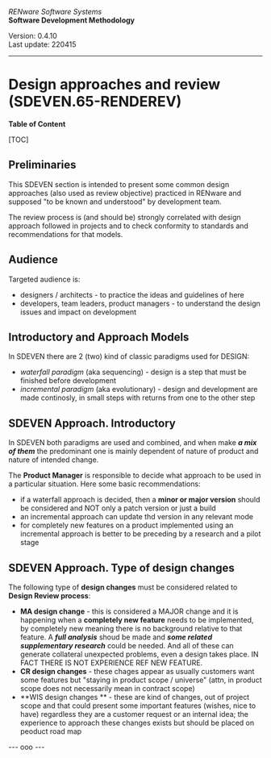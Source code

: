 *RENware Software Systems*    
**Software Development Methodology**

Version: 0.4.10    
Last update: 220415

***

# Design approaches and review (SDEVEN.65-RENDEREV)

**Table of Content**

[TOC]

## Preliminaries

This SDEVEN section is intended to present some common design approaches (also used as review objective) practiced in RENware and supposed "to be known and understood" by development team.

The review process is (and should be) strongly correlated with design approach followed in projects and to check conformity to standards and recommendations for that models.

## Audience

Targeted audience is:

* designers / architects - to practice the ideas and guidelines of here
* developers, team leaders, product managers - to understand the design issues and impact on development

## Introductory and Approach Models

In SDEVEN there are 2 (two) kind of classic paradigms used for DESIGN:

* *waterfall paradigm* (aka sequencing) - design is a step that must be finished before development
* *incremental paradigm* (aka evolutionary) - design and development are made continosly, in small steps with returns from one to the other step

## SDEVEN Approach. Introductory

In SDEVEN both paradigms are used and combined, and when make ***a mix of them*** the predominant one is mainly dependent of nature of product and nature of intended change.

The **Product Manager** is responsible to decide what approach to be used in a particular situation. Here some basic recommendations:

* if a waterfall approach is decided, then a **minor or major version** should be considered and NOT only a patch version or just a build
* an incremental approach can update thd version in any relevant mode
* for completely new features on a product implemented using an incremental approach is better to be preceding by a research and a pilot stage

## SDEVEN Approach. Type of design changes

The following type of **design changes** must be considered related to **Design Review process**:

* **MA design change** - this is considered a MAJOR change and it is happening when a **completely new feature** needs to be implemented, by completely new meaning there is no background relative to that feature. A ***full analysis*** shoud be made and ***some related supplementary research*** could be needed. 
And all of these can generate collateral unexpected problems, even a design takes place. IN FACT THERE IS NOT EXPERIENCE REF NEW FEATURE.
* **CR design changes** - these chages appear as usually customers want some features but "staying in product scope / universe" (attn, in product scope does not necessarily mean in contract scope) 
* **WIS design changes ** - these are kind of changes, out of project scope and that could present some important features (wishes, nice to have) regardless they are a customer request or an internal idea; 
the experience to approach these changes exists but should be placed on peoduct road map

--- ooo ---